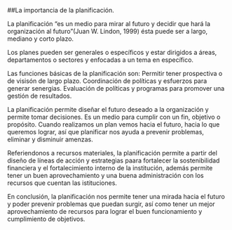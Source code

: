 
##La importancia de la planificación.

La planificación <italic>“es un medio para mirar al futuro y decidir que hará la organización al futuro”</italic>(Juan W. Lindon, 1999) ésta  puede  ser a largo, mediano y corto plazo.

Los planes pueden ser generales o  específicos y  estar dirigidos a áreas, departamentos o sectores y enfocadas a un tema en específico.

Las funciones básicas de la planificación son:
Permitir tener prospectiva o de visisón de largo plazo.
Coordinación de políticas y esfuerzos para generar senergias.
Evaluación de políticas y programas para promover una gestión de resultados.

La planificación permite diseñar el futuro deseado a la organización y permite tomar decisiones. Es un medio para cumplir con un fin, objetivo o propósito. Cuando realizamos un plan vemos hacia el futuro, hacia lo que queremos lograr, así que planificar nos ayuda a prevenir problemas, eliminar y disminuir amenzas.

Referiendonos a recursos materiales, la planificación permite a partir del diseño de líneas de acción y estrategias paara fortalecer la sostenibilidad financiera y el fortalecimiento interno de la institución, además permite tener un buen aprovechamiento y una buena administración con los recursos que cuentan las istituciones.

En conclusión, la planificación nos permite tener una mirada hacia el futuro y poder prevenir problemas que puedan surgir, así como tener un mejor aprovechamiento de recursos para lograr el buen funcionamiento y cumplimiento de objetivos.

